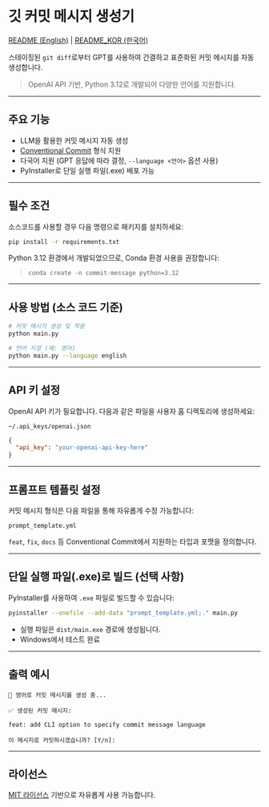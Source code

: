 # 깃 커밋 메시지 생성기

[README (English)](./README.md) | [README_KOR (한국어)](./README_KOR.md)

스테이징된 `git diff`로부터 GPT를 사용하여 간결하고 표준화된 커밋 메시지를 자동 생성합니다.

> OpenAI API 기반, Python 3.12로 개발되어 다양한 언어를 지원합니다.

---

## 주요 기능

- LLM을 활용한 커밋 메시지 자동 생성  
- [Conventional Commit](https://www.conventionalcommits.org/ko/v1.0.0/) 형식 지원  
- 다국어 지원 (GPT 응답에 따라 결정, `--language <언어>` 옵션 사용)  
- PyInstaller로 단일 실행 파일(.exe) 배포 가능  

---

## 필수 조건

소스코드를 사용할 경우 다음 명령으로 패키지를 설치하세요:

```bash
pip install -r requirements.txt
```

Python 3.12 환경에서 개발되었으므로, Conda 환경 사용을 권장합니다:  
> `conda create -n commit-message python=3.12`

---

## 사용 방법 (소스 코드 기준)

```bash
# 커밋 메시지 생성 및 적용
python main.py

# 언어 지정 (예: 영어)
python main.py --language english
```

---

## API 키 설정

OpenAI API 키가 필요합니다. 다음과 같은 파일을 사용자 홈 디렉토리에 생성하세요:

```
~/.api_keys/openai.json
```

```json
{
  "api_key": "your-openai-api-key-here"
}
```

---

## 프롬프트 템플릿 설정

커밋 메시지 형식은 다음 파일을 통해 자유롭게 수정 가능합니다:

```
prompt_template.yml
```

`feat`, `fix`, `docs` 등 Conventional Commit에서 지원하는 타입과 포맷을 정의합니다.

---

## 단일 실행 파일(.exe)로 빌드 (선택 사항)

PyInstaller를 사용하여 `.exe` 파일로 빌드할 수 있습니다:

```bash
pyinstaller --onefile --add-data "prompt_template.yml;." main.py
```

- 실행 파일은 `dist/main.exe` 경로에 생성됩니다.  
- Windows에서 테스트 완료

---

## 출력 예시

```text
🤖 영어로 커밋 메시지를 생성 중...

✅ 생성된 커밋 메시지:

feat: add CLI option to specify commit message language

이 메시지로 커밋하시겠습니까? [Y/n]:
```

---

## 라이선스

[MIT 라이선스](./LICENSE) 기반으로 자유롭게 사용 가능합니다.
